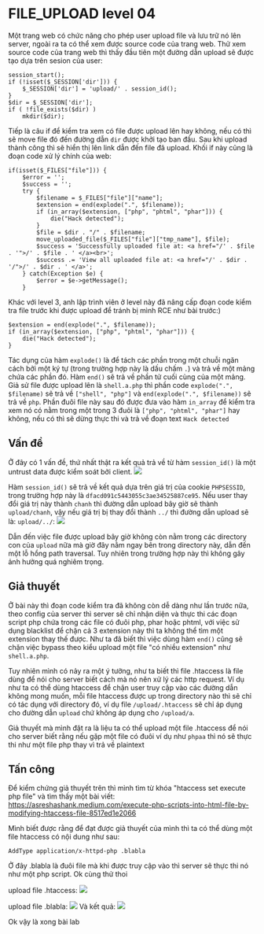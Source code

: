 # FILE_UPLOAD level 04

Một trang web có chức năng cho phép user upload file và lưu trữ nó lên server, ngoài ra ta có thể xem được source code của trang web. Thử xem source code của trang web thì thấy đầu tiên một đường dẫn upload sẽ được tạo dựa trên sesion của user:
```
session_start();
if (!isset($_SESSION['dir'])) {
    $_SESSION['dir'] = 'upload/' . session_id();
}
$dir = $_SESSION['dir'];
if ( !file_exists($dir) )
    mkdir($dir);
```

Tiếp là câu if để kiểm tra xem có file được upload lên hay không, nếu có thì sẽ move file đó đến đường dẫn `dir` được khởi tạo ban đầu. Sau khi upload thành công thì sẽ hiển thị lên link dẫn đến file đã upload. Khối if này cũng là đoạn code xử lý chính của web:

```
if(isset($_FILES["file"])) {
    $error = '';
    $success = '';
    try {
        $filename = $_FILES["file"]["name"];
        $extension = end(explode(".", $filename));
        if (in_array($extension, ["php", "phtml", "phar"])) {
            die("Hack detected");
        }
        $file = $dir . "/" . $filename;
        move_uploaded_file($_FILES["file"]["tmp_name"], $file);
        $success = 'Successfully uploaded file at: <a href="/' . $file . '">/' . $file . ' </a><br>';
        $success .= 'View all uploaded file at: <a href="/' . $dir . '/">/' . $dir . ' </a>';
    } catch(Exception $e) {
        $error = $e->getMessage();
    }
```

Khác với level 3, anh lập trình viên ở level này đã nâng cấp đoạn code kiểm tra file trước khi được upload để tránh bị mình RCE như bài trước:)
```
$extension = end(explode(".", $filename));
if (in_array($extension, ["php", "phtml", "phar"])) {
    die("Hack detected");
}
```
Tác dụng của hàm `explode()` là để tách các phần trong một chuỗi ngăn cách bởi một ký tự (trong trường hợp này là dấu chấm `.`) và trả về một mảng chứa các phần đó. Hàm `end()` sẽ trả về phần tử cuối cùng của một mảng. Giả sử file được upload lên là `shell.a.php` thì phần code `explode(".", $filename)` sẽ trả về `["shell", "php"]` và `end(explode(".", $filename))` sẽ trả về `php`. Phần đuôi file này sau đó được đưa vào hàm `in_array` để kiểm tra xem nó có nằm trong một trong 3 đuôi là `["php", "phtml", "phar"]` hay không, nếu có thì sẽ dừng thực thi và trả về đoạn text `Hack detected`

## Vấn đề

Ở đây có 1 vấn đề, thứ nhất thật ra kết quả trả về từ hàm `session_id()` là một untrust data được kiểm soát bởi client. 
![](https://i.imgur.com/CgHjF3L.png)

Hàm `session_id()` sẽ trả về kết quả dựa trên giá trị của cookie `PHPSESSID`, trong trường hợp này là `dfacd091c5443055c3ae34525887ce95`. Nếu user thay đổi giá trị này thành `chanh` thì đường dẫn upload bây giờ sẽ thành `upload/chanh`, vậy nếu giá trị bị thay đổi thành `../` thì đường dẫn upload sẽ là: `upload/../`:
![](https://i.imgur.com/CaDa37t.png)

Dẫn đến việc file được upload bây giờ không còn nằm trong các directory con của `upload` nữa mà giờ đây nằm ngay bên trong directory này, dẫn đến một lỗ hổng path traversal. Tuy nhiên trong trường hợp này thì không gây ảnh hưởng quá nghiêm trọng.

## Giả thuyết

Ở bài này thì đoạn code kiểm tra đã không còn dễ dàng như lần trước nữa, theo config của server thì server sẽ chỉ nhận diện và thực thi các đoạn script php chứa trong các file có đuôi php, phar hoặc phtml, với việc sử dụng blacklist để chặn cả 3 extension này thì ta không thể tìm một extension thay thế được. Như ta đã biết thì việc dùng hàm `end()` cũng sẽ chặn việc bypass theo kiểu upload một file "có nhiều extension" như `shell.a.php`.

Tuy nhiên mình có nảy ra một ý tưởng, như ta biết thì file .htaccess là file dùng để nói cho server biết cách mà nó nên xử lý các http request. Ví dụ như ta có thể dùng htaccess để chặn user truy cập vào các đường dẫn không mong muốn, mỗi file htaccess được up trong directory nào thì sẽ chỉ có tác dụng với directory đó, ví dụ file `/upload/.htaccess` sẽ chỉ áp dụng cho đường dẫn `upload` chứ không áp dụng cho `/upload/a`. 

Giả thuyết mà mình đặt ra là liệu ta có thể upload một file .htaccess để nói cho server biết rằng nếu gặp một file có đuôi ví dụ như `phpaa` thì nó sẽ thực thi như một file php thay vì trả về plaintext

## Tấn công

Để kiểm chứng giả thuyết trên thì mình tìm từ khóa "htaccess set execute php file" và tìm thấy một bài viết:
https://asreshashank.medium.com/execute-php-scripts-into-html-file-by-modifying-htaccess-file-8517ed1e2066

Mình biết được rằng để đạt được giả thuyết của mình thì ta có thể dùng một file htaccess có nội dung như sau: 
```
AddType application/x-httpd-php .blabla
```
Ở đây .blabla là đuôi file mà khi được truy cập vào thì server sẽ thực thi nó như một php script. Ok cùng thử thoi

upload file .htaccess:
![](https://i.imgur.com/o3xGFRN.png)

upload file .blabla:
![](https://i.imgur.com/cDJ50WF.png)
Và kết quả:
![](https://i.imgur.com/rb57a3K.png)

Ok vậy là xong bài lab
